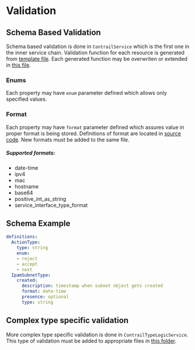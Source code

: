 # Validation
## Schema Based Validation

Schema based validation is done in `ContrailService` which is the first one in the inner service chain.
Validation function for each resource is generated from [template file](tools/templates/contrail/type_validation.tmpl).
Each generated function may be overwriten or extended in [this file](pkg/models/validation.go).

### Enums

Each property may have `enum` parameter defined which allows only specified values.

### Format

Each property may have `format` parameter defined which assures value in proper format is being stored.
Definitions of format are located in [source code](pkg/models/basemodels/validation.go).
New formats must be added to the same file.

##### Supported formats:
- date-time
- ipv4
- mac
- hostname
- base64
- positive_int_as_string
- service_interface_type_format

## Schema Example

```yaml
definitions:
  ActionType:
    type: string
    enum:
    - reject
    - accept
    - next
  IpamSubnetType:
    created:
      description: timestamp when subnet object gets created
      format: date-time
      presence: optional
      type: string
```

## Complex type specific validation

More complex type specific validation is done in `ContrailTypeLogicService`.
This type of validation must be added to appropriate files in [this folder](pkg/types).

